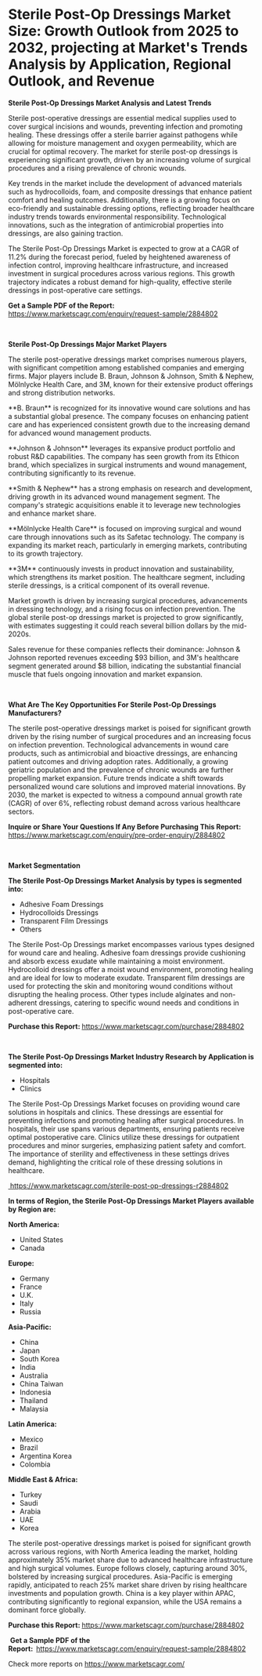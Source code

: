 <p><h1>Sterile Post-Op Dressings Market Size: Growth Outlook from 2025 to 2032, projecting at Market's Trends Analysis by Application, Regional Outlook, and Revenue</h1></p><p><strong>Sterile Post-Op Dressings Market Analysis and Latest Trends</strong></p>
<p><p>Sterile post-operative dressings are essential medical supplies used to cover surgical incisions and wounds, preventing infection and promoting healing. These dressings offer a sterile barrier against pathogens while allowing for moisture management and oxygen permeability, which are crucial for optimal recovery. The market for sterile post-op dressings is experiencing significant growth, driven by an increasing volume of surgical procedures and a rising prevalence of chronic wounds.</p><p>Key trends in the market include the development of advanced materials such as hydrocolloids, foam, and composite dressings that enhance patient comfort and healing outcomes. Additionally, there is a growing focus on eco-friendly and sustainable dressing options, reflecting broader healthcare industry trends towards environmental responsibility. Technological innovations, such as the integration of antimicrobial properties into dressings, are also gaining traction.</p><p>The Sterile Post-Op Dressings Market is expected to grow at a CAGR of 11.2% during the forecast period, fueled by heightened awareness of infection control, improving healthcare infrastructure, and increased investment in surgical procedures across various regions. This growth trajectory indicates a robust demand for high-quality, effective sterile dressings in post-operative care settings.</p></p>
<p><strong>Get a Sample PDF of the Report:&nbsp;</strong> <a href="https://www.marketscagr.com/enquiry/request-sample/2884802?utm_campaign=3208&utm_medium=2&utm_source=Github&utm_content=ia&utm_term=13032025&utm_id=sterile-post-op-dressings">https://www.marketscagr.com/enquiry/request-sample/2884802</a></p>
<p>&nbsp;</p>
<p><strong>Sterile Post-Op Dressings Major Market Players</strong></p>
<p><p>The sterile post-operative dressings market comprises numerous players, with significant competition among established companies and emerging firms. Major players include B. Braun, Johnson & Johnson, Smith & Nephew, Mölnlycke Health Care, and 3M, known for their extensive product offerings and strong distribution networks.</p><p>**B. Braun** is recognized for its innovative wound care solutions and has a substantial global presence. The company focuses on enhancing patient care and has experienced consistent growth due to the increasing demand for advanced wound management products.</p><p>**Johnson & Johnson** leverages its expansive product portfolio and robust R&D capabilities. The company has seen growth from its Ethicon brand, which specializes in surgical instruments and wound management, contributing significantly to its revenue.</p><p>**Smith & Nephew** has a strong emphasis on research and development, driving growth in its advanced wound management segment. The company's strategic acquisitions enable it to leverage new technologies and enhance market share.</p><p>**Mölnlycke Health Care** is focused on improving surgical and wound care through innovations such as its Safetac technology. The company is expanding its market reach, particularly in emerging markets, contributing to its growth trajectory.</p><p>**3M** continuously invests in product innovation and sustainability, which strengthens its market position. The healthcare segment, including sterile dressings, is a critical component of its overall revenue.</p><p>Market growth is driven by increasing surgical procedures, advancements in dressing technology, and a rising focus on infection prevention. The global sterile post-op dressings market is projected to grow significantly, with estimates suggesting it could reach several billion dollars by the mid-2020s. </p><p>Sales revenue for these companies reflects their dominance: Johnson & Johnson reported revenues exceeding $93 billion, and 3M's healthcare segment generated around $8 billion, indicating the substantial financial muscle that fuels ongoing innovation and market expansion.</p></p>
<p>&nbsp;</p>
<p><strong>What Are The Key Opportunities For Sterile Post-Op Dressings Manufacturers?</strong></p>
<p><p>The sterile post-operative dressings market is poised for significant growth driven by the rising number of surgical procedures and an increasing focus on infection prevention. Technological advancements in wound care products, such as antimicrobial and bioactive dressings, are enhancing patient outcomes and driving adoption rates. Additionally, a growing geriatric population and the prevalence of chronic wounds are further propelling market expansion. Future trends indicate a shift towards personalized wound care solutions and improved material innovations. By 2030, the market is expected to witness a compound annual growth rate (CAGR) of over 6%, reflecting robust demand across various healthcare sectors.</p></p>
<p><strong>Inquire or Share Your Questions If Any Before Purchasing This Report:</strong> <a href="https://www.marketscagr.com/enquiry/pre-order-enquiry/2884802?utm_campaign=3208&utm_medium=2&utm_source=Github&utm_content=ia&utm_term=13032025&utm_id=sterile-post-op-dressings">https://www.marketscagr.com/enquiry/pre-order-enquiry/2884802</a></p>
<p>&nbsp;</p>
<p><strong>Market Segmentation</strong></p>
<p><strong>The Sterile Post-Op Dressings Market Analysis by types is segmented into:</strong></p>
<p><ul><li>Adhesive Foam Dressings</li><li>Hydrocolloids Dressings</li><li>Transparent Film Dressings</li><li>Others</li></ul></p>
<p><p>The Sterile Post-Op Dressings market encompasses various types designed for wound care and healing. Adhesive foam dressings provide cushioning and absorb excess exudate while maintaining a moist environment. Hydrocolloid dressings offer a moist wound environment, promoting healing and are ideal for low to moderate exudate. Transparent film dressings are used for protecting the skin and monitoring wound conditions without disrupting the healing process. Other types include alginates and non-adherent dressings, catering to specific wound needs and conditions in post-operative care.</p></p>
<p><strong>Purchase this Report:&nbsp;</strong><a href="https://www.marketscagr.com/purchase/2884802?utm_campaign=3208&utm_medium=2&utm_source=Github&utm_content=ia&utm_term=13032025&utm_id=sterile-post-op-dressings">https://www.marketscagr.com/purchase/2884802</a></p>
<p>&nbsp;</p>
<p><strong>The Sterile Post-Op Dressings Market Industry Research by Application is segmented into:</strong></p>
<p><ul><li>Hospitals</li><li>Clinics</li></ul></p>
<p><p>The Sterile Post-Op Dressings Market focuses on providing wound care solutions in hospitals and clinics. These dressings are essential for preventing infections and promoting healing after surgical procedures. In hospitals, their use spans various departments, ensuring patients receive optimal postoperative care. Clinics utilize these dressings for outpatient procedures and minor surgeries, emphasizing patient safety and comfort. The importance of sterility and effectiveness in these settings drives demand, highlighting the critical role of these dressing solutions in healthcare.</p></p>
<p><a href="https://www.marketscagr.com/sterile-post-op-dressings-r2884802?utm_campaign=3208&utm_medium=2&utm_source=Github&utm_content=ia&utm_term=13032025&utm_id=sterile-post-op-dressings">&nbsp;https://www.marketscagr.com/sterile-post-op-dressings-r2884802</a></p>
<p><strong>In terms of Region, the Sterile Post-Op Dressings Market Players available by Region are:</strong></p>
<p>
    <p> <strong> North America: </strong>
        <ul>
            <li>United States</li>
            <li>Canada</li>
        </ul>
        </p> 
    <p> <strong> Europe: </strong>
        <ul>
            <li>Germany</li>
            <li>France</li>
            <li>U.K.</li>
            <li>Italy</li>
            <li>Russia</li>
        </ul>
        </p> 
    <p> <strong> Asia-Pacific: </strong>
        <ul>
            <li>China</li>
            <li>Japan</li>
            <li>South Korea</li>
            <li>India</li>
            <li>Australia</li>
            <li>China Taiwan</li>
            <li>Indonesia</li>
            <li>Thailand</li>
            <li>Malaysia</li>
        </ul>
        </p> 
    <p> <strong> Latin America: </strong>
        <ul>
            <li>Mexico</li>
            <li>Brazil</li>
            <li>Argentina Korea</li>
            <li>Colombia</li>
        </ul>
        </p> 
    <p> <strong> Middle East & Africa: </strong>
        <ul>
            <li>Turkey</li>
            <li>Saudi</li>
            <li>Arabia</li>
            <li>UAE</li>
            <li>Korea</li>
        </ul>
    </p>
    </p>
<p><p>The sterile post-operative dressings market is poised for significant growth across various regions, with North America leading the market, holding approximately 35% market share due to advanced healthcare infrastructure and high surgical volumes. Europe follows closely, capturing around 30%, bolstered by increasing surgical procedures. Asia-Pacific is emerging rapidly, anticipated to reach 25% market share driven by rising healthcare investments and population growth. China is a key player within APAC, contributing significantly to regional expansion, while the USA remains a dominant force globally.</p></p>
<p><strong>Purchase this Report: </strong><a href="https://www.marketscagr.com/purchase/2884802?utm_campaign=3208&utm_medium=2&utm_source=Github&utm_content=ia&utm_term=13032025&utm_id=sterile-post-op-dressings">https://www.marketscagr.com/purchase/2884802</a></p>
<p>&nbsp;<strong>Get a Sample PDF of the Report:&nbsp;&nbsp;</strong><a href="https://www.marketscagr.com/enquiry/request-sample/2884802?utm_campaign=3208&utm_medium=2&utm_source=Github&utm_content=ia&utm_term=13032025&utm_id=sterile-post-op-dressings">https://www.marketscagr.com/enquiry/request-sample/2884802</a></p>
<p><strong></strong></p>
<p>Check more reports on <a href="https://www.marketscagr.com/?utm_campaign=3208&utm_medium=2&utm_source=Github&utm_content=ia&utm_term=13032025&utm_id=sterile-post-op-dressings">https://www.marketscagr.com/</a></p>